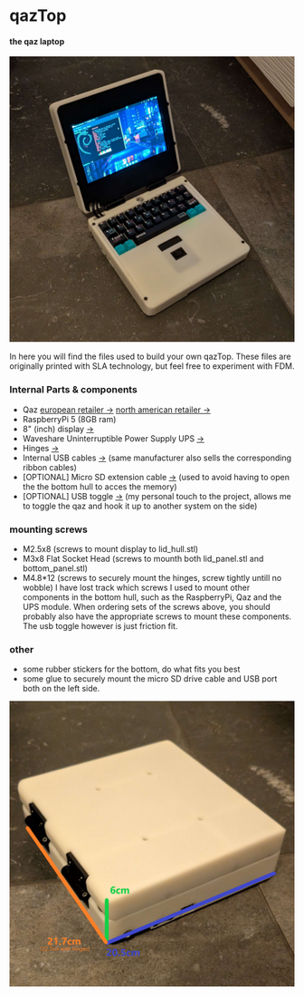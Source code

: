 # qazTop 
#### the qaz laptop

![opened_view](https://github.com/Nuboctane/qazTop/blob/main/images/opened_view.png "Opened view")

In here you will find the files used to build your own qazTop.
These files are originally printed with SLA technology, but feel free to experiment with FDM.

### Internal Parts & components
- Qaz [european retailer ->](https://keeb.supply/products/qaz-keyboard-pcb) [north american retailer ->](https://www.cbkbd.com/product/qaz)
- RaspberryPi 5 (8GB ram)
- 8" (inch) display [->](https://www.amazon.nl/dp/B0BPMCTQQ8?ref=ppx_yo2ov_dt_b_fed_asin_title)
- Waveshare Uninterruptible Power Supply UPS [->](https://www.amazon.nl/Waveshare-Uninterruptible-UPS-Module-3S/dp/B0BQC2WNR8?pd_rd_w=bboEP&content-id=amzn1.sym.1b76f462-75a9-4f6b-baf2-78de81a24f05&pf_rd_p=1b76f462-75a9-4f6b-baf2-78de81a24f05&pf_rd_r=PDGA9CV3BX0D93SZTNTR&pd_rd_wg=A6tZJ&pd_rd_r=814bf8d4-5c32-494d-925f-aba5a1fce56d&pd_rd_i=B0BQC2WNR8&psc=1&ref_=pd_bap_d_grid_rp_0_6_t)
- Hinges [->](https://www.amazon.nl/Ganter-Normelemente-scharnieren-wrijvingsweerstand-437-ZD-40-40/dp/B0C5XTYXSD?pd_rd_w=bboEP&content-id=amzn1.sym.1b76f462-75a9-4f6b-baf2-78de81a24f05&pf_rd_p=1b76f462-75a9-4f6b-baf2-78de81a24f05&pf_rd_r=PDGA9CV3BX0D93SZTNTR&pd_rd_wg=A6tZJ&pd_rd_r=814bf8d4-5c32-494d-925f-aba5a1fce56d&pd_rd_i=B0C5XTYXSD&ref_=pd_bap_d_grid_rp_0_7_pr_t&th=1)
- Internal USB cables [->](https://www.amazon.nl/Adapter-Converter-USB-kabel-Multicopter-Luchtfotografie/dp/B088LQGZXN?pd_rd_w=bboEP&content-id=amzn1.sym.1b76f462-75a9-4f6b-baf2-78de81a24f05&pf_rd_p=1b76f462-75a9-4f6b-baf2-78de81a24f05&pf_rd_r=PDGA9CV3BX0D93SZTNTR&pd_rd_wg=A6tZJ&pd_rd_r=814bf8d4-5c32-494d-925f-aba5a1fce56d&pd_rd_i=B088LQGZXN&ref_=pd_bap_d_grid_rp_0_2_t&th=1)
(same manufacturer also sells the corresponding ribbon cables)
- [OPTIONAL] Micro SD extension cable [->](https://www.amazon.nl/dp/B09KCJNJ81?ref=ppx_yo2ov_dt_b_fed_asin_title)
(used to avoid having to open the the bottom hull to acces the memory)
- [OPTIONAL] USB toggle [->](https://www.amazon.nl/CERRXIAN-USB3-0-Selector-Twee-weg-Computer/dp/B0CKKNGPPY?pd_rd_w=bboEP&content-id=amzn1.sym.1b76f462-75a9-4f6b-baf2-78de81a24f05&pf_rd_p=1b76f462-75a9-4f6b-baf2-78de81a24f05&pf_rd_r=PDGA9CV3BX0D93SZTNTR&pd_rd_wg=A6tZJ&pd_rd_r=814bf8d4-5c32-494d-925f-aba5a1fce56d&pd_rd_i=B0CKKNGPPY&ref_=pd_bap_d_grid_rp_0_1_ec_t&th=1)
(my personal touch to the project, allows me to toggle the qaz and hook it up to another system on the side)

### mounting screws
- M2.5x8 (screws to mount display to lid_hull.stl)
- M3x8 Flat Socket Head (screws to mounth both lid_panel.stl and bottom_panel.stl)
- M4.8*12 (screws to securely mount the hinges, screw tightly untill no wobble)
I have lost track which screws I used to mount other components in the bottom hull, such as the RaspberryPi, Qaz and the UPS module.
When ordering sets of the screws above, you should probably also have the appropriate screws to mount these components.
The usb toggle however is just friction fit.

### other
- some rubber stickers for the bottom, do what fits you best
- some glue to securely mount the micro SD drive cable and USB port both on the left side.

![measurement_details](https://github.com/Nuboctane/qazTop/blob/main/images/measurement_details.png "Measurements closed")
